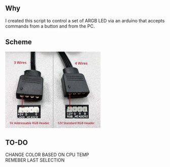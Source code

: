 ## Why
I created this script to control a set of ARGB LED via an arduino that accepts commands from a button and from the PC.

## Scheme

<img src="rgb-fan-headers.jpg" width="300" alt="300">

## TO-DO

CHANGE COLOR BASED ON CPU TEMP\
REMEBER LAST SELECTION
